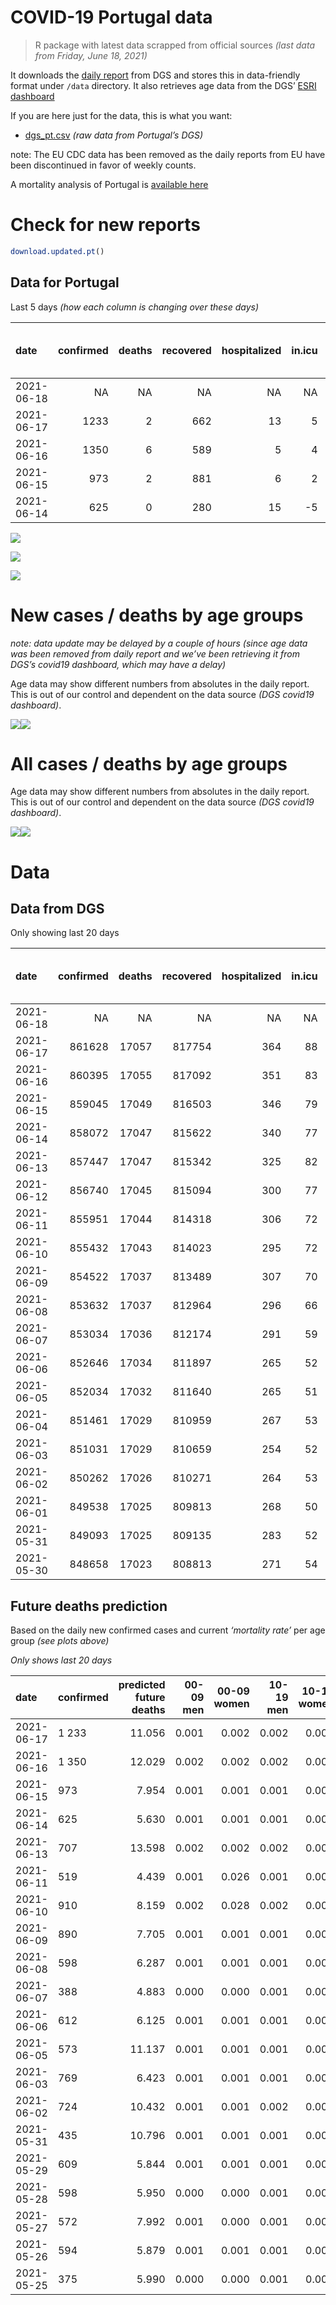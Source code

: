 COVID-19 Portugal data
================

> R package with latest data scrapped from official sources *(last data
> from Friday, June 18, 2021)*

It downloads the [daily
report](https://covid19.min-saude.pt/relatorio-de-situacao/) from DGS
and stores this in data-friendly format under `/data` directory. It also
retrieves age data from the DGS’ [ESRI
dashboard](https://covid19.min-saude.pt/ponto-de-situacao-atual-em-portugal/)

If you are here just for the data, this is what you want:

-   [dgs\_pt.csv](raw/master/data/dgs_pt.csv) *(raw data from Portugal’s
    DGS)*

note: The EU CDC data has been removed as the daily reports from EU have
been discontinued in favor of weekly counts.

A mortality analysis of Portugal is [available
here](https://averissimo.github.io/covid19-analysis/mortality.html)

# Check for new reports

``` r
download.updated.pt()
```

## Data for Portugal

Last 5 days *(how each column is changing over these days)*

| date       | confirmed | deaths | recovered | hospitalized | in.icu | first vaccine | second vaccine | confirmed m 00-09 | confirmed w 00-09 | confirmed m 10-19 | confirmed w 10-19 | confirmed m 20-29 | confirmed w 20-29 | confirmed m 30-39 | confirmed w 30-39 | confirmed m 40-49 | confirmed w 40-49 | confirmed m 50-59 | confirmed w 50-59 | confirmed m 60-69 | confirmed w 60-69 | confirmed m 70-79 | confirmed w 70-79 | confirmed m 80+ | confirmed w 80+ | death m 00-09 | death w 00-09 | death m 10-19 | death w 10-19 | death m 20-29 | death w 20-29 | death m 30-39 | death w 30-39 | death m 40-49 | death w 40-49 | death m 50-59 | death w 50-59 | death m 60-69 | death w 60-69 | death m 70-79 | death w 70-79 | death m 80+ | death w 80+ |
|:-----------|----------:|-------:|----------:|-------------:|-------:|--------------:|---------------:|------------------:|------------------:|------------------:|------------------:|------------------:|------------------:|------------------:|------------------:|------------------:|------------------:|------------------:|------------------:|------------------:|------------------:|------------------:|------------------:|----------------:|----------------:|--------------:|--------------:|--------------:|--------------:|--------------:|--------------:|--------------:|--------------:|--------------:|--------------:|--------------:|--------------:|--------------:|--------------:|--------------:|--------------:|------------:|------------:|
| 2021-06-18 |        NA |     NA |        NA |           NA |     NA |         98424 |          69896 |                NA |                NA |                NA |                NA |                NA |                NA |                NA |                NA |                NA |                NA |                NA |                NA |                NA |                NA |                NA |                NA |              NA |              NA |            NA |            NA |            NA |            NA |            NA |            NA |            NA |            NA |            NA |            NA |            NA |            NA |            NA |            NA |            NA |            NA |          NA |          NA |
| 2021-06-17 |      1233 |      2 |       662 |           13 |      5 |         61717 |          49319 |                32 |                55 |                95 |                75 |               124 |               120 |               114 |               113 |               102 |                94 |                67 |                96 |                26 |                50 |                13 |                10 |              20 |              23 |             0 |             0 |             0 |             0 |             0 |             0 |             0 |             0 |             0 |             0 |             0 |             0 |             0 |             0 |             0 |             2 |           0 |           0 |
| 2021-06-16 |      1350 |      6 |       589 |            5 |      4 |         50717 |          51701 |                46 |                39 |                91 |                91 |               158 |               161 |               131 |               103 |                99 |               123 |                52 |                85 |                44 |                53 |                 7 |                22 |              13 |              39 |             0 |             0 |             0 |             0 |             0 |             0 |             0 |             0 |             0 |             0 |             0 |             0 |             0 |             0 |             1 |             2 |           1 |          12 |
| 2021-06-15 |       973 |      2 |       881 |            6 |      2 |         57447 |          35722 |                25 |                18 |                52 |                46 |               114 |               103 |                93 |                78 |                84 |               111 |                64 |                68 |                24 |                29 |                26 |                19 |               6 |              14 |             0 |             0 |             0 |             0 |             0 |             0 |             0 |             0 |             0 |             0 |             0 |             0 |             0 |             0 |             1 |             0 |           1 |         -10 |
| 2021-06-14 |       625 |      0 |       280 |           15 |     -5 |         21700 |           6070 |                20 |                18 |                48 |                33 |                52 |                67 |                44 |                62 |                66 |                54 |                25 |                43 |                22 |                24 |                11 |                 9 |               5 |              15 |             0 |             0 |             0 |             0 |             0 |             0 |             0 |             0 |             0 |             0 |             0 |             0 |             0 |             0 |             0 |             0 |           0 |           0 |

![](README_files/figure-gfm/totals-1.svg)<!-- -->

![](README_files/figure-gfm/differential-1.svg)<!-- -->

![](README_files/figure-gfm/differential_7days-1.svg)<!-- -->

# New cases / deaths by age groups

*note: data update may be delayed by a couple of hours (since age data
was been removed from daily report and we’ve been retrieving it from
DGS’s covid19 dashboard, which may have a delay)*

Age data may show different numbers from absolutes in the daily report.
This is out of our control and dependent on the data source *(DGS
covid19 dashboard)*.

![](README_files/figure-gfm/new_cases_deaths-1.svg)<!-- -->![](README_files/figure-gfm/new_cases_deaths-2.svg)<!-- -->

# All cases / deaths by age groups

Age data may show different numbers from absolutes in the daily report.
This is out of our control and dependent on the data source *(DGS
covid19 dashboard)*.

![](README_files/figure-gfm/total_cases_deaths-1.svg)<!-- -->![](README_files/figure-gfm/total_cases_deaths-2.svg)<!-- -->

# Data

## Data from DGS

Only showing last 20 days

| date       | confirmed | deaths | recovered | hospitalized | in.icu | confirmed m 00-09 | confirmed w 00-09 | confirmed m 10-19 | confirmed w 10-19 | confirmed m 20-29 | confirmed w 20-29 | confirmed m 30-39 | confirmed w 30-39 | confirmed m 40-49 | confirmed w 40-49 | confirmed m 50-59 | confirmed w 50-59 | confirmed m 60-69 | confirmed w 60-69 | confirmed m 70-79 | confirmed w 70-79 | confirmed m 80+ | confirmed w 80+ | death m 00-09 | death w 00-09 | death m 10-19 | death w 10-19 | death m 20-29 | death w 20-29 | death m 30-39 | death w 30-39 | death m 40-49 | death w 40-49 | death m 50-59 | death w 50-59 | death m 60-69 | death w 60-69 | death m 70-79 | death w 70-79 | death m 80+ | death w 80+ | first vaccine | second vaccine |
|:-----------|----------:|-------:|----------:|-------------:|-------:|------------------:|------------------:|------------------:|------------------:|------------------:|------------------:|------------------:|------------------:|------------------:|------------------:|------------------:|------------------:|------------------:|------------------:|------------------:|------------------:|----------------:|----------------:|--------------:|--------------:|--------------:|--------------:|--------------:|--------------:|--------------:|--------------:|--------------:|--------------:|--------------:|--------------:|--------------:|--------------:|--------------:|--------------:|------------:|------------:|--------------:|---------------:|
| 2021-06-18 |        NA |     NA |        NA |           NA |     NA |                NA |                NA |                NA |                NA |                NA |                NA |                NA |                NA |                NA |                NA |                NA |                NA |                NA |                NA |                NA |                NA |              NA |              NA |            NA |            NA |            NA |            NA |            NA |            NA |            NA |            NA |            NA |            NA |            NA |            NA |            NA |            NA |            NA |            NA |          NA |          NA |       4598549 |        2449200 |
| 2021-06-17 |    861628 |  17057 |    817754 |          364 |     88 |             24430 |             23274 |             40089 |             40425 |             58664 |             65563 |             57302 |             67082 |             63654 |             79531 |             56152 |             71173 |             41855 |             45648 |             26589 |             29816 |           23295 |           46683 |             1 |             1 |             1 |             1 |             7 |             5 |            24 |            20 |            92 |            63 |           333 |           134 |          1072 |           464 |          2288 |          1353 |        5138 |        6060 |       4500125 |        2379304 |
| 2021-06-16 |    860395 |  17055 |    817092 |          351 |     83 |             24398 |             23219 |             39994 |             40350 |             58540 |             65443 |             57188 |             66969 |             63552 |             79437 |             56085 |             71077 |             41829 |             45598 |             26576 |             29806 |           23275 |           46660 |             1 |             1 |             1 |             1 |             7 |             5 |            24 |            20 |            92 |            63 |           333 |           134 |          1072 |           464 |          2288 |          1351 |        5138 |        6060 |       4438408 |        2329985 |
| 2021-06-15 |    859045 |  17049 |    816503 |          346 |     79 |             24352 |             23180 |             39903 |             40259 |             58382 |             65282 |             57057 |             66866 |             63453 |             79314 |             56033 |             70992 |             41785 |             45545 |             26569 |             29784 |           23262 |           46621 |             1 |             1 |             1 |             1 |             7 |             5 |            24 |            20 |            92 |            63 |           333 |           134 |          1072 |           464 |          2287 |          1349 |        5137 |        6048 |       4387691 |        2278284 |
| 2021-06-14 |    858072 |  17047 |    815622 |          340 |     77 |             24327 |             23162 |             39851 |             40213 |             58268 |             65179 |             56964 |             66788 |             63369 |             79203 |             55969 |             70924 |             41761 |             45516 |             26543 |             29765 |           23256 |           46607 |             1 |             1 |             1 |             1 |             7 |             5 |            24 |            20 |            92 |            63 |           333 |           134 |          1072 |           464 |          2286 |          1349 |        5136 |        6058 |       4330244 |        2242562 |
| 2021-06-13 |    857447 |  17047 |    815342 |          325 |     82 |             24307 |             23144 |             39803 |             40180 |             58216 |             65112 |             56920 |             66726 |             63303 |             79149 |             55944 |             70881 |             41739 |             45492 |             26532 |             29756 |           23251 |           46592 |             1 |             1 |             1 |             1 |             7 |             5 |            24 |            20 |            92 |            63 |           333 |           134 |          1072 |           464 |          2286 |          1349 |        5136 |        6058 |       4308544 |        2236492 |
| 2021-06-12 |    856740 |  17045 |    815094 |          300 |     77 |                NA |                NA |                NA |                NA |                NA |                NA |                NA |                NA |                NA |                NA |                NA |                NA |                NA |                NA |                NA |                NA |              NA |              NA |            NA |            NA |            NA |            NA |            NA |            NA |            NA |            NA |            NA |            NA |            NA |            NA |            NA |            NA |            NA |            NA |          NA |          NA |       4243537 |        2230476 |
| 2021-06-11 |    855951 |  17044 |    814318 |          306 |     72 |             24246 |             23089 |             39717 |             40082 |             58076 |             64939 |             56801 |             66619 |             63161 |             79012 |             55874 |             70788 |             41686 |             45419 |             26504 |             29741 |           23234 |           46564 |             1 |             1 |             1 |             1 |             7 |             5 |            24 |            20 |            92 |            63 |           333 |           134 |          1072 |           464 |          2286 |          1349 |        5135 |        6056 |       4212783 |        2204786 |
| 2021-06-10 |    855432 |  17043 |    814023 |          295 |     72 |             24228 |             23704 |             39681 |             40051 |             58018 |             64874 |             56761 |             66574 |             63126 |             78962 |             55840 |             70767 |             41668 |             45407 |             26496 |             29731 |           23230 |           46553 |             1 |             1 |             1 |             1 |             7 |             5 |            24 |            20 |            92 |            63 |           333 |           134 |          1072 |           464 |          2286 |          1348 |        5135 |        6056 |       4138665 |        2166515 |
| 2021-06-09 |    854522 |  17037 |    813489 |          307 |     70 |             24183 |             23048 |             39614 |             39984 |             57939 |             64778 |             56704 |             66493 |             63044 |             78874 |             55790 |             70708 |             41631 |             45380 |             26488 |             29721 |           23221 |           46529 |             1 |             1 |             1 |             1 |             7 |             5 |            24 |            20 |            92 |            63 |           333 |           134 |          1071 |           464 |          2286 |          1346 |        5133 |        6055 |       4073288 |        2132575 |
| 2021-06-08 |    853632 |  17037 |    812964 |          296 |     66 |             24147 |             23020 |             39559 |             39926 |             57863 |             64704 |             56620 |             66412 |             62959 |             78792 |             55735 |             70645 |             41607 |             45353 |             26465 |             29709 |           23213 |           46515 |             1 |             1 |             1 |             1 |             7 |             5 |            24 |            20 |            92 |            63 |           333 |           134 |          1071 |           464 |          2286 |          1346 |        5133 |        6055 |       4011686 |        2098674 |
| 2021-06-07 |    853034 |  17036 |    812174 |          291 |     59 |             24133 |             22998 |             39532 |             39908 |             57787 |             64659 |             56546 |             66377 |             62895 |             78729 |             55706 |             70609 |             41576 |             45334 |             26453 |             29693 |           23206 |           46503 |             1 |             1 |             1 |             1 |             7 |             5 |            24 |            20 |            92 |            63 |           333 |           134 |          1070 |           464 |          2286 |          1346 |        5133 |        6055 |       3958681 |        2047464 |
| 2021-06-06 |    852646 |  17034 |    811897 |          265 |     52 |             24123 |             22990 |             39501 |             39890 |             57766 |             64628 |             56500 |             66336 |             62857 |             78704 |             55689 |             70570 |             41562 |             45313 |             26448 |             29695 |           23196 |           46493 |             1 |             1 |             1 |             1 |             7 |             5 |            24 |            20 |            92 |            63 |           333 |           133 |          1069 |           464 |          2286 |          1346 |        5133 |        6055 |       3938442 |        2025651 |
| 2021-06-05 |    852034 |  17032 |    811640 |          265 |     51 |             24097 |             22967 |             39460 |             39849 |             57723 |             64586 |             56444 |             66275 |             62792 |             78654 |             55665 |             70527 |             41528 |             45290 |             26446 |             29685 |           23185 |           46481 |             1 |             1 |             1 |             1 |             7 |             5 |            24 |            20 |            92 |            63 |           333 |           132 |          1069 |           464 |          2286 |          1346 |        5132 |        6055 |       3902612 |        1980551 |
| 2021-06-04 |    851461 |  17029 |    810959 |          267 |     53 |                NA |                NA |                NA |                NA |                NA |                NA |                NA |                NA |                NA |                NA |                NA |                NA |                NA |                NA |                NA |                NA |              NA |              NA |            NA |            NA |            NA |            NA |            NA |            NA |            NA |            NA |            NA |            NA |            NA |            NA |            NA |            NA |            NA |            NA |          NA |          NA |       3853565 |        1938925 |
| 2021-06-03 |    851031 |  17029 |    810659 |          254 |     52 |             24062 |             22952 |             39407 |             39794 |             57618 |             64497 |             56351 |             66193 |             62694 |             78582 |             55593 |             70470 |             41495 |             45235 |             26413 |             29661 |           23173 |           46463 |             1 |             1 |             1 |             1 |             7 |             5 |            24 |            20 |            92 |            63 |           333 |           132 |          1069 |           464 |          2286 |          1344 |        5131 |        6055 |       3811706 |        1909140 |
| 2021-06-02 |    850262 |  17026 |    810271 |          264 |     53 |             24044 |             22931 |             39351 |             39736 |             57539 |             64428 |             56271 |             66145 |             62630 |             78508 |             55550 |             70419 |             41464 |             45212 |             26398 |             29640 |           23166 |           46455 |             1 |             1 |             1 |             1 |             7 |             5 |            23 |            20 |            92 |            63 |           333 |           132 |          1069 |           463 |          2286 |          1343 |        5131 |        6055 |       3758516 |        1872849 |
| 2021-06-01 |    849538 |  17025 |    809813 |          268 |     50 |                NA |                NA |                NA |                NA |                NA |                NA |                NA |                NA |                NA |                NA |                NA |                NA |                NA |                NA |                NA |                NA |              NA |              NA |            NA |            NA |            NA |            NA |            NA |            NA |            NA |            NA |            NA |            NA |            NA |            NA |            NA |            NA |            NA |            NA |          NA |          NA |       3716876 |        1825733 |
| 2021-05-31 |    849093 |  17025 |    809135 |          283 |     52 |             24018 |             22906 |             39270 |             39651 |             57431 |             64327 |             56164 |             66036 |             62559 |             78412 |             55459 |             70301 |             41429 |             45168 |             26388 |             29627 |           23152 |           46428 |             1 |             1 |             1 |             1 |             7 |             5 |            23 |            20 |            92 |            63 |           332 |           132 |          1069 |           463 |          2286 |          1343 |        5131 |        6055 |       3684821 |        1787668 |
| 2021-05-30 |    848658 |  17023 |    808813 |          271 |     54 |                NA |                NA |                NA |                NA |                NA |                NA |                NA |                NA |                NA |                NA |                NA |                NA |                NA |                NA |                NA |                NA |              NA |              NA |            NA |            NA |            NA |            NA |            NA |            NA |            NA |            NA |            NA |            NA |            NA |            NA |            NA |            NA |            NA |            NA |          NA |          NA |            NA |             NA |

## Future deaths prediction

Based on the daily new confirmed cases and current *‘mortality rate’*
per age group *(see plots above)*

*Only shows last 20 days*

| date       | confirmed | predicted future deaths | 00-09 men | 00-09 women | 10-19 men | 10-19 women | 20-29 men | 20-29 women | 30-39 men | 30-39 women | 40-49 men | 40-49 women | 50-59 men | 50-59 women | 60-69 men | 60-69 women | 70-79 men | 70-79 women | 80+ men | 80+ women |
|:-----------|:----------|------------------------:|----------:|------------:|----------:|------------:|----------:|------------:|----------:|------------:|----------:|------------:|----------:|------------:|----------:|------------:|----------:|------------:|--------:|----------:|
| 2021-06-17 | 1 233     |                  11.056 |     0.001 |       0.002 |     0.002 |       0.002 |     0.015 |       0.009 |     0.048 |       0.034 |     0.147 |       0.074 |     0.397 |       0.181 |     0.666 |       0.508 |     1.119 |       0.454 |   4.411 |     2.986 |
| 2021-06-16 | 1 350     |                  12.029 |     0.002 |       0.002 |     0.002 |       0.002 |     0.019 |       0.012 |     0.055 |       0.031 |     0.143 |       0.097 |     0.308 |       0.160 |     1.127 |       0.539 |     0.602 |       0.998 |   2.867 |     5.063 |
| 2021-06-15 | 973       |                   7.954 |     0.001 |       0.001 |     0.001 |       0.001 |     0.014 |       0.008 |     0.039 |       0.023 |     0.121 |       0.088 |     0.380 |       0.128 |     0.615 |       0.295 |     2.237 |       0.862 |   1.323 |     1.817 |
| 2021-06-14 | 625       |                   5.630 |     0.001 |       0.001 |     0.001 |       0.001 |     0.006 |       0.005 |     0.018 |       0.018 |     0.095 |       0.043 |     0.148 |       0.081 |     0.563 |       0.244 |     0.947 |       0.408 |   1.103 |     1.947 |
| 2021-06-13 | 707       |                  13.598 |     0.002 |       0.002 |     0.002 |       0.002 |     0.017 |       0.013 |     0.050 |       0.032 |     0.205 |       0.109 |     0.415 |       0.175 |     1.357 |       0.742 |     2.409 |       0.681 |   3.750 |     3.635 |
| 2021-06-11 | 519       |                   4.439 |     0.001 |       0.026 |     0.001 |       0.001 |     0.007 |       0.005 |     0.017 |       0.013 |     0.051 |       0.040 |     0.202 |       0.040 |     0.461 |       0.122 |     0.688 |       0.454 |   0.882 |     1.428 |
| 2021-06-10 | 910       |                   8.159 |     0.002 |       0.028 |     0.002 |       0.002 |     0.009 |       0.007 |     0.024 |       0.024 |     0.119 |       0.070 |     0.297 |       0.111 |     0.948 |       0.274 |     0.688 |       0.454 |   1.985 |     3.115 |
| 2021-06-09 | 890       |                   7.705 |     0.001 |       0.001 |     0.001 |       0.001 |     0.009 |       0.006 |     0.035 |       0.024 |     0.123 |       0.065 |     0.326 |       0.119 |     0.615 |       0.274 |     1.979 |       0.545 |   1.764 |     1.817 |
| 2021-06-08 | 598       |                   6.287 |     0.001 |       0.001 |     0.001 |       0.000 |     0.009 |       0.003 |     0.031 |       0.010 |     0.093 |       0.050 |     0.172 |       0.068 |     0.794 |       0.193 |     1.033 |       0.726 |   1.544 |     1.558 |
| 2021-06-07 | 388       |                   4.883 |     0.000 |       0.000 |     0.001 |       0.000 |     0.003 |       0.002 |     0.019 |       0.012 |     0.055 |       0.020 |     0.101 |       0.073 |     0.359 |       0.213 |     0.430 |       0.091 |   2.206 |     1.298 |
| 2021-06-06 | 612       |                   6.125 |     0.001 |       0.001 |     0.001 |       0.001 |     0.005 |       0.003 |     0.023 |       0.018 |     0.094 |       0.040 |     0.142 |       0.081 |     0.871 |       0.234 |     0.172 |       0.454 |   2.426 |     1.558 |
| 2021-06-05 | 573       |                  11.137 |     0.001 |       0.001 |     0.001 |       0.001 |     0.013 |       0.007 |     0.039 |       0.024 |     0.142 |       0.057 |     0.427 |       0.107 |     0.845 |       0.559 |     2.840 |       1.089 |   2.647 |     2.337 |
| 2021-06-03 | 769       |                   6.423 |     0.001 |       0.001 |     0.001 |       0.001 |     0.009 |       0.005 |     0.034 |       0.014 |     0.093 |       0.059 |     0.255 |       0.096 |     0.794 |       0.234 |     1.291 |       0.953 |   1.544 |     1.038 |
| 2021-06-02 | 724       |                  10.432 |     0.001 |       0.001 |     0.002 |       0.002 |     0.013 |       0.008 |     0.045 |       0.032 |     0.103 |       0.076 |     0.540 |       0.222 |     0.896 |       0.447 |     0.861 |       0.590 |   3.088 |     3.505 |
| 2021-05-31 | 435       |                  10.796 |     0.001 |       0.001 |     0.001 |       0.001 |     0.009 |       0.007 |     0.034 |       0.018 |     0.071 |       0.059 |     0.534 |       0.090 |     0.589 |       0.335 |     2.409 |       1.044 |   2.867 |     2.726 |
| 2021-05-29 | 609       |                   5.844 |     0.001 |       0.001 |     0.001 |       0.001 |     0.006 |       0.003 |     0.025 |       0.013 |     0.081 |       0.048 |     0.231 |       0.073 |     0.845 |       0.173 |     0.774 |       0.726 |   1.544 |     1.298 |
| 2021-05-28 | 598       |                   5.950 |     0.000 |       0.000 |     0.001 |       0.001 |     0.005 |       0.004 |     0.026 |       0.014 |     0.074 |       0.048 |     0.267 |       0.111 |     0.359 |       0.203 |     1.807 |       0.318 |   1.544 |     1.168 |
| 2021-05-27 | 572       |                   7.992 |     0.001 |       0.000 |     0.001 |       0.001 |     0.006 |       0.004 |     0.023 |       0.011 |     0.062 |       0.039 |     0.202 |       0.105 |     0.845 |       0.234 |     0.430 |       0.408 |   1.985 |     3.635 |
| 2021-05-26 | 594       |                   5.879 |     0.001 |       0.001 |     0.001 |       0.001 |     0.007 |       0.004 |     0.027 |       0.012 |     0.061 |       0.037 |     0.249 |       0.105 |     0.768 |       0.224 |     0.430 |       0.499 |   1.764 |     1.688 |
| 2021-05-25 | 375       |                   5.990 |     0.000 |       0.000 |     0.001 |       0.000 |     0.004 |       0.002 |     0.019 |       0.011 |     0.038 |       0.032 |     0.178 |       0.058 |     0.256 |       0.142 |     0.344 |       0.272 |   2.426 |     2.207 |
